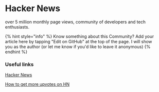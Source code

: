 # Hacker News

over 5 million monthly page views, community of developers and tech enthusiasts.

{% hint style="info" %}
Know something about this Community? Add your article here by tapping "Edit on GitHub" at the top of the page. I will show you as the author \(or let me know if you'd like to leave it anonymous\)
{% endhint %}

### Useful links

[Hacker News](www.news.ycombinator.com)

[How to get more upvotes on HN](https://github.com/victorqribeiro/hntitlenator)

